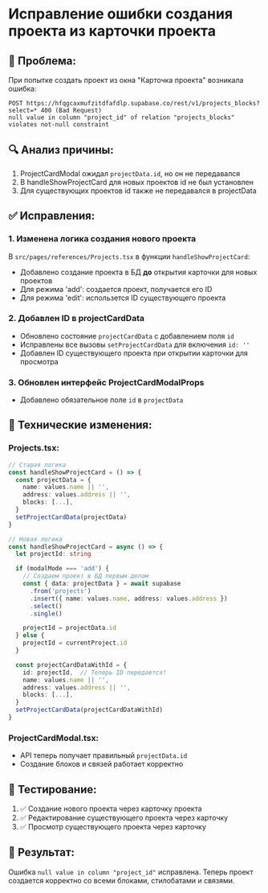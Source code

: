 # Исправление ошибки создания проекта из карточки проекта

## 🐛 **Проблема:**
При попытке создать проект из окна "Карточка проекта" возникала ошибка:
```
POST https://hfqgcaxmufzitdfafdlp.supabase.co/rest/v1/projects_blocks?select=* 400 (Bad Request)
null value in column "project_id" of relation "projects_blocks" violates not-null constraint
```

## 🔍 **Анализ причины:**
1. ProjectCardModal ожидал `projectData.id`, но он не передавался
2. В handleShowProjectCard для новых проектов id не был установлен
3. Для существующих проектов id также не передавался в projectData

## ✅ **Исправления:**

### 1. Изменена логика создания нового проекта
В `src/pages/references/Projects.tsx` в функции `handleShowProjectCard`:
- Добавлено создание проекта в БД **до** открытия карточки для новых проектов
- Для режима 'add': создается проект, получается его ID
- Для режима 'edit': использется ID существующего проекта

### 2. Добавлен ID в projectCardData
- Обновлено состояние `projectCardData` с добавлением поля `id`
- Исправлены все вызовы `setProjectCardData` для включения `id: ''`
- Добавлен ID существующего проекта при открытии карточки для просмотра

### 3. Обновлен интерфейс ProjectCardModalProps
- Добавлено обязательное поле `id` в `projectData`

## 🔧 **Технические изменения:**

### Projects.tsx:
```typescript
// Старая логика
const handleShowProjectCard = () => {
  const projectData = {
    name: values.name || '',
    address: values.address || '',
    blocks: [...],
  }
  setProjectCardData(projectData)
}

// Новая логика
const handleShowProjectCard = async () => {
  let projectId: string

  if (modalMode === 'add') {
    // Создаем проект в БД первым делом
    const { data: projectData } = await supabase
      .from('projects')
      .insert({ name: values.name, address: values.address })
      .select()
      .single()

    projectId = projectData.id
  } else {
    projectId = currentProject.id
  }

  const projectCardDataWithId = {
    id: projectId,  // Теперь ID передается!
    name: values.name || '',
    address: values.address || '',
    blocks: [...],
  }
  setProjectCardData(projectCardDataWithId)
}
```

### ProjectCardModal.tsx:
- API теперь получает правильный `projectData.id`
- Создание блоков и связей работает корректно

## 🧪 **Тестирование:**
1. ✅ Создание нового проекта через карточку проекта
2. ✅ Редактирование существующего проекта через карточку
3. ✅ Просмотр существующего проекта через карточку

## 📝 **Результат:**
Ошибка `null value in column "project_id"` исправлена.
Теперь проект создается корректно со всеми блоками, стилобатами и связями.
